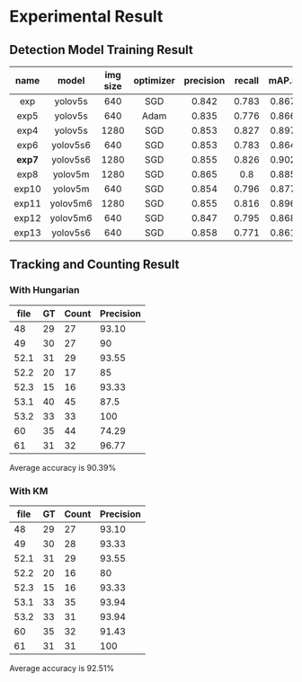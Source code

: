 # Experimental Result
## Detection Model Training Result

|   name   |  model   | img size | optimizer | precision | recall | mAP.5 | mAP0.5:0.95 |
| :------: | :------: | :------: | :-------: | :-------: | :----: | :---: | :---------: |
|   exp    | yolov5s  |   640    |    SGD    |   0.842   | 0.783  | 0.867 |    0.491    |
|   exp5   | yolov5s  |   640    |   Adam    |   0.835   | 0.776  | 0.866 |    0.478    |
|   exp4   | yolov5s  |   1280   |    SGD    |   0.853   | 0.827  | 0.897 |    0.531    |
|   exp6   | yolov5s6 |   640    |    SGD    |   0.853   | 0.783  | 0.864 |    0.469    |
| **exp7** | yolov5s6 |   1280   |    SGD    |   0.855   | 0.826  | 0.902 |    0.534    |
|   exp8   | yolov5m  |   1280   |    SGD    |   0.865   |  0.8   | 0.885 |    0.535    |
|  exp10   | yolov5m  |   640    |    SGD    |   0.854   | 0.796  | 0.877 |    0.507    |
|  exp11   | yolov5m6 |   1280   |    SGD    |   0.855   | 0.816  | 0.896 |    0.539    |
|  exp12   | yolov5m6 |   640    |    SGD    |   0.847   | 0.795  | 0.868 |    0.486    |
|  exp13   | yolov5s6 |   640    |    SGD    |   0.858   | 0.771  | 0.861 |    0.48     |


## Tracking and Counting Result
### With Hungarian

| file | GT   | Count | Precision |
| ---- | ---- | ----- | --------- |
| 48   | 29   | 27    | 93.10     |
| 49   | 30   | 27    | 90        |
| 52.1 | 31   | 29    | 93.55     |
| 52.2 | 20   | 17    | 85        |
| 52.3 | 15   | 16    | 93.33     |
| 53.1 | 40   | 45    | 87.5      |
| 53.2 | 33   | 33    | 100       |
| 60   | 35   | 44    | 74.29     |
| 61   | 31   | 32    | 96.77     |

Average accuracy is 90.39%

### With KM

| file | GT   | Count | Precision |
| ---- | ---- | ----- | --------- |
| 48   | 29   | 27    | 93.10     |
| 49   | 30   | 28    | 93.33     |
| 52.1 | 31   | 29    | 93.55     |
| 52.2 | 20   | 16    | 80        |
| 52.3 | 15   | 16    | 93.33     |
| 53.1 | 33   | 35    | 93.94     |
| 53.2 | 33   | 31    | 93.94     |
| 60   | 35   | 32    | 91.43     |
| 61   | 31   | 31    | 100       |

Average accuracy is 92.51%

